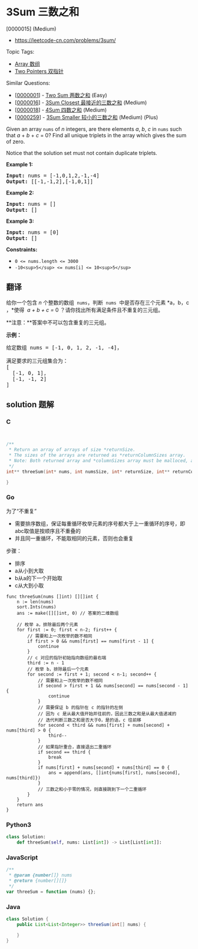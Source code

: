 # 3Sum 三数之和

[0000015] (Medium)

- https://leetcode-cn.com/problems/3sum/

Topic Tags:

- [Array 数组](https://leetcode-cn.com/tag/array/)
- [Two Pointers 双指针](https://leetcode-cn.com/tag/two-pointers/)

Similar Questions:

- [[0000001](https://leetcode-cn.com/problems/two-sum/)] - [Two Sum 两数之和](./0000001.two-sum.md) (Easy)
- [[0000016](https://leetcode-cn.com/problems/3sum-closest/)] - [3Sum Closest 最接近的三数之和](./0000016.3sum-closest.md) (Medium)
- [[0000018](https://leetcode-cn.com/problems/4sum/)] - [4Sum 四数之和](./0000018.4sum.md) (Medium)
- [[0000259](https://leetcode-cn.com/problems/3sum-smaller/)] - [3Sum Smaller 较小的三数之和](./0000259.3sum-smaller.md) (Medium) (Plus)

Given an array `nums` of _n_ integers, are there elements _a_, _b_, _c_ in `nums` such that _a_ + _b_ + _c_ = 0? Find all unique triplets in the array which gives the sum of zero.

Notice that the solution set must not contain duplicate triplets.

**Example 1:**

<pre><strong>Input:</strong> nums = [-1,0,1,2,-1,-4]
<strong>Output:</strong> [[-1,-1,2],[-1,0,1]]
</pre>

**Example 2:**

<pre><strong>Input:</strong> nums = []
<strong>Output:</strong> []
</pre>

**Example 3:**

<pre><strong>Input:</strong> nums = [0]
<strong>Output:</strong> []
</pre>

**Constraints:**

- `0 <= nums.length <= 3000`
- `-10<sup>5</sup> <= nums[i] <= 10<sup>5</sup>`

## 翻译

给你一个包含 _n_ 个整数的数组  `nums`，判断  `nums`  中是否存在三个元素 *a，b，c ，*使得  *a + b + c =* 0 ？请你找出所有满足条件且不重复的三元组。

**注意：**答案中不可以包含重复的三元组。

**示例：**

<pre>给定数组 nums = [-1, 0, 1, 2, -1, -4]，

满足要求的三元组集合为：
[
  [-1, 0, 1],
  [-1, -1, 2]
]
</pre>

## solution 题解

### C

```c


/**
 * Return an array of arrays of size *returnSize.
 * The sizes of the arrays are returned as *returnColumnSizes array.
 * Note: Both returned array and *columnSizes array must be malloced, assume caller calls free().
 */
int** threeSum(int* nums, int numsSize, int* returnSize, int** returnColumnSizes){

}
```

### Go

为了“不重复”

- 需要排序数组，保证每重循环枚举元素的序号都大于上一重循环的序号，即abc取值是按顺序且不重叠的
- 并且同一重循环，不能取相同的元素，否则也会重复

步骤：

- 排序
- a从小到大取
- b从a的下一个开始取
- c从大到小取

```golang
func threeSum(nums []int) [][]int {
    n := len(nums)
    sort.Ints(nums)
    ans := make([][]int, 0) // 答案的二维数组

    // 枚举 a，排除最后两个元素
    for first := 0; first < n-2; first++ {
        // 需要和上一次枚举的数不相同
        if first > 0 && nums[first] == nums[first - 1] {
            continue
        }
        // c 对应的指针初始指向数组的最右端
        third := n - 1
        // 枚举 b，排除最后一个元素
        for second := first + 1; second < n-1; second++ {
            // 需要和上一次枚举的数不相同
            if second > first + 1 && nums[second] == nums[second - 1] {
                continue
            }
            // 需要保证 b 的指针在 c 的指针的左侧
            // 因为 c 是从最大值开始并往前的，因此三数之和是从最大值递减的
            // 迭代判断三数之和是否大于0，是的话，c 往前移
            for second < third && nums[first] + nums[second] + nums[third] > 0 {
                third--
            }
            // 如果指针重合，直接退出二重循环
            if second == third {
                break
            }
            if nums[first] + nums[second] + nums[third] == 0 {
                ans = append(ans, []int{nums[first], nums[second], nums[third]})
            }
            // 三数之和小于零的情况，则直接跳到下一个二重循环
        }
    }
    return ans
}
```

### Python3

```python
class Solution:
    def threeSum(self, nums: List[int]) -> List[List[int]]:
```

### JavaScript

```javascript
/**
 * @param {number[]} nums
 * @return {number[][]}
 */
var threeSum = function (nums) {};
```

### Java

```java
class Solution {
    public List<List<Integer>> threeSum(int[] nums) {

    }
}
```
